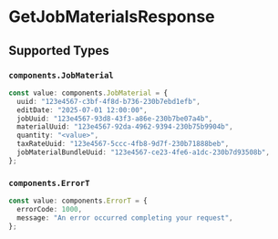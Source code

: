 # GetJobMaterialsResponse


## Supported Types

### `components.JobMaterial`

```typescript
const value: components.JobMaterial = {
  uuid: "123e4567-c3bf-4f8d-b736-230b7ebd1efb",
  editDate: "2025-07-01 12:00:00",
  jobUuid: "123e4567-93d8-43f3-a86e-230b7be07a4b",
  materialUuid: "123e4567-92da-4962-9394-230b75b9904b",
  quantity: "<value>",
  taxRateUuid: "123e4567-5ccc-4fb8-9d7f-230b71888beb",
  jobMaterialBundleUuid: "123e4567-ce23-4fe6-a1dc-230b7d93508b",
};
```

### `components.ErrorT`

```typescript
const value: components.ErrorT = {
  errorCode: 1000,
  message: "An error occurred completing your request",
};
```

